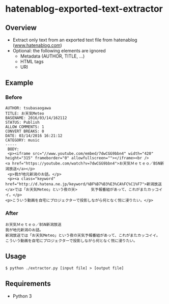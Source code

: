 # hatenablog-exported-text-extractor

## Overview

* Extract only text from an exported text file from hatenablog (www.hatenablog.com)
* Optional: the following elements are ignored
  * Metadata (AUTHOR, TITLE, ...)
  * HTML tags
  * URI

## Example

### Before

```
AUTHOR: tsubasaogawa
TITLE: お天気Meteo
BASENAME: 2016/03/14/162112
STATUS: Publish
ALLOW COMMENTS: 1
CONVERT BREAKS: 0
DATE: 03/14/2016 16:21:12
CATEGORY: music
-----
 BODY:
 <p><iframe src="//www.youtube.com/embed/7dwCGG9bbn4" width="420" height="315" frameborder="0" allowfullscreen=""></iframe><br />      <a href="https://youtube.com/watch?v=7dwCGG9bbn4">お天気Ｍｅｔｅｏ／BSN新潟放送</a></p>
 <p>我が地元新潟のお話。</p>
 <p><a class="keyword" href="http://d.hatena.ne.jp/keyword/%BF%B7%B3%E3%CA%FC%C1%F7">新潟放送</a>では「お天気Meteo」という夜の天>      気予報番組があって、これがまたカッコイイ。</p>
<p>こういう動画を自宅にプロジェクターで投影しながら何となく悦に浸りたい。</p>
 ```

### After

```
お天気Ｍｅｔｅｏ／BSN新潟放送
我が地元新潟のお話。
新潟放送では「お天気Meteo」という夜の天気予報番組があって、これがまたカッコイイ。
こういう動画を自宅にプロジェクターで投影しながら何となく悦に浸りたい。
```

## Usage

`$ python ./extractor.py [input file] > [output file]`

## Requirements

* Python 3

